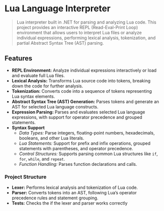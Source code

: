 # Lua Language Interpreter

> Lua interpreter built in .NET for parsing and analyzing Lua code. This project provides an interactive REPL (Read-Eval-Print Loop) environment that allows users to interpret Lua files or analyze individual expressions, performing lexical analysis, tokenization, and partial Abstract Syntax Tree (AST) parsing.

## Features

- **REPL Environment:** Analyze individual expressions interactively or load and evaluate full Lua files.
- **Lexical Analysis:** Transforms Lua source code into tokens, breaking down the code for further analysis.
- **Tokenization:** Converts code into a sequence of tokens representing Lua syntax elements.
- **Abstract Syntax Tree (AST) Generation:** Parses tokens and generate an AST for selected Lua language constructs.
- **Expression Parsing:** Parses and evaluates selected Lua language expressions, with support for operator precedence and grouped statements.
- **Syntax Support**
  - _Data Types:_ Parse integers, floating-point numbers, hexadecimals, booleans, and other Lua literals.
  - _Lua Statements:_ Support for prefix and infix operations, grouped statements with parentheses, and operator precedence.
  - _Control Structures:_ Supports parsing common Lua structures like `if`, `for`, `while`, and `repeat`.
  - _Function Handling:_ Parses function declarations and calls.

### Project Structure

- **Lexer:** Performs lexical analysis and tokenization of Lua code.
- **Parser:** Converts tokens into an AST, following Lua’s operator precedence rules and statement grouping.
- **Tests:** Checks the if the lexer and parser works correctly
